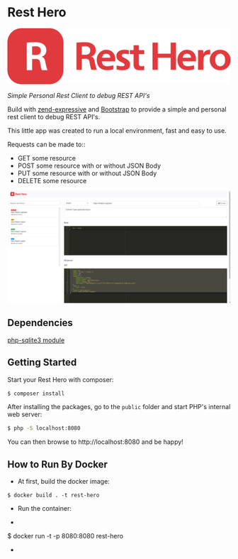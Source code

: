 # Rest Hero

![logo](public/imgs/marca.png)

*Simple Personal Rest Client to debug REST API's*

Build with [zend-expressive](https://github.com/zendframework/zend-expressive) and 
[Bootstrap](http://getbootstrap.com) to
provide a simple and personal rest client to debug REST API's.

This little app was created to run a local environment, fast and easy to use.

Requests can be made to::
* GET some resource
* POST some resource with or without JSON Body
* PUT some resource with or without JSON Body
* DELETE some resource
    

![example](public/imgs/screenshot2.png)


## Dependencies


[php-sqlite3 module](https://secure.php.net/manual/en/class.sqlite3.php)

## Getting Started

Start your Rest Hero with composer:

```bash
$ composer install
```

After installing the packages, go to the
`public` folder and start PHP's internal web server:

```bash
$ php -S localhost:8080
```

You can then browse to http://localhost:8080 and be happy!

## How to Run By Docker

* At first, build the docker image:
```
$ docker build . -t rest-hero
```
* Run the container:
* ```
$ docker run -t -p 8080:8080 rest-hero
* ```
